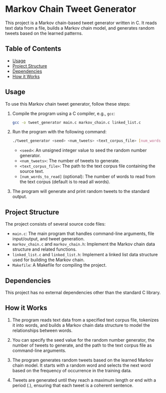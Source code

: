 # Markov Chain Tweet Generator

This project is a Markov chain-based tweet generator written in C. It reads text data from a file, builds a Markov chain model, and generates random tweets based on the learned patterns.

## Table of Contents

- [Usage](#usage)
- [Project Structure](#project-structure)
- [Dependencies](#dependencies)
- [How it Works](#how-it-works)
## Usage

To use this Markov chain tweet generator, follow these steps:

1. Compile the program using a C compiler, e.g., `gcc`:
   ```bash
   gcc -o tweet_generator main.c markov_chain.c linked_list.c
   ```

2. Run the program with the following command:
   ```bash
   ./tweet_generator <seed> <num_tweets> <text_corpus_file> [num_words_to_read]
   ```

   - `<seed>`: An unsigned integer value to seed the random number generator.
   - `<num_tweets>`: The number of tweets to generate.
   - `<text_corpus_file>`: The path to the text corpus file containing the source text.
   - `[num_words_to_read]` (optional): The number of words to read from the text corpus (default is to read all words).

3. The program will generate and print random tweets to the standard output.

## Project Structure

The project consists of several source code files:

- `main.c`: The main program that handles command-line arguments, file input/output, and tweet generation.
- `markov_chain.c` and `markov_chain.h`: Implement the Markov chain data structure and related functions.
- `linked_list.c` and `linked_list.h`: Implement a linked list data structure used for building the Markov chain.
- `Makefile`: A Makefile for compiling the project.

## Dependencies

This project has no external dependencies other than the standard C library.

## How it Works

1. The program reads text data from a specified text corpus file, tokenizes it into words, and builds a Markov chain data structure to model the relationships between words.

2. You can specify the seed value for the random number generator, the number of tweets to generate, and the path to the text corpus file as command-line arguments.

3. The program generates random tweets based on the learned Markov chain model. It starts with a random word and selects the next word based on the frequency of occurrence in the training data.

4. Tweets are generated until they reach a maximum length or end with a period (.), ensuring that each tweet is a coherent sentence.

